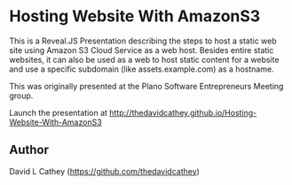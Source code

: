 Hosting Website With AmazonS3
=============================

This is a Reveal.JS Presentation describing the steps to host a static web site using Amazon S3 Cloud Service as a web host.  Besides entire static websites, it can also be used as a web to host static content for a website and use a specific subdomain (like assets.example.com) as a hostname.

This was originally presented at the Plano Software Entrepreneurs Meeting group.

Launch the presentation at http://thedavidcathey.github.io/Hosting-Website-With-AmazonS3

Author
------

David L Cathey (https://github.com/thedavidcathey)
